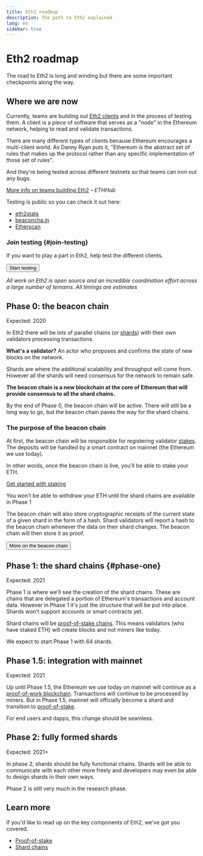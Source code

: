 ```yaml
---
title: Eth2 roadmap
description: The path to Eth2 explained
lang: en
sidebar: true
---
```


# Eth2 roadmap

<Subtitle>The road to Eth2 is long and winding but there are some important checkpoints along the way. </Subtitle>

## Where we are now

Currently, teams are building out [Eth2 clients](/en/eth2/get-involved#eth2-clients) and in the process of testing them. A client is a piece of software that serves as a "node" in the Ethereum network, helping to read and validate transactions.

There are many different types of clients because Ethereum encourages a multi-client world. As Danny Ryan puts it, "Ethereum is the abstract set of rules that makes up the protocol rather than any specific implementation of those set of rules".

And they're being tested across different testnets so that teams can iron out any bugs.

[More info on teams building Eth2](https://docs.ethhub.io/ethereum-roadmap/ethereum-2.0/eth2.0-teams/teams-building-eth2.0/) _– ETHHub_

Testing is public so you can check it out here:

- [eth2stats](https://eth2stats.io/onyx-testnet)
- [beaconcha.in](https://beaconcha.in/)
- [Etherscan](https://beaconscan.com/)

### Join testing {#join-testing}

If you want to play a part in Eth2, help test the different clients.

<Button to="/eth2/get-involved#go-bug-hunting">Start testing</Button>

_All work on Eth2 is open source and an incredible coordination effort across a large number of temams. All timings are estimates_

## Phase 0: the beacon chain

Expected: 2020

In Eth2 there will be lots of parallel chains (or [shards](/en/eth2/shard-chains/)) with their own validators processing transactions.

<InfoBanner emoji=":thinking_face:">
    <b>What's a validator?</b> An actor who proposes and confirms the state of new blocks on the network.
 </InfoBanner>

Shards are where the additional scalability and throughput will come from. However all the shards will need consensus for the network to remain safe.

**The beacon chain is a new blockchain at the core of Ethereum that will provide consensus to all the shard chains.**

By the end of Phase 0, the beacon chain will be active. There will still be a long way to go, but the beacon chain paves the way for the shard chains.

### The purpose of the beacon chain

At first, the beacon chain will be responsible for registering validator [stakes](/en/eth2/proof-of-stake/). The deposits will be handled by a smart contract on mainnet (the Ethereum we use today).

In other words, once the beacon chain is live, you'll be able to stake your ETH.

[Get started with staking](/en/eth2/get-involved/)

<Warning emoji=":warning:">
    You won't be able to withdraw your ETH until the shard chains are available in Phase 1
</Warning>

The beacon chain will also store cryptographic receipts of the current state of a given shard in the form of a hash. Shard validators will report a hash to the beacon chain whenever the data on their shard changes. The beacon chain will then store it as proof.

<Button to="/eth2/the-beacon-chain/">More on the beacon chain</Button>

## Phase 1: the shard chains {#phase-one}

Expected: 2021

Phase 1 is where we'll see the creation of the shard chains. These are chains that are delegated a portion of Ethereum's transactions and account data. However in Phase 1 it's just the structure that will be put into place. Shards won't support accounts or smart contracts yet.

Shard chains will be [proof-of-stake chains](/en/eth2/proof-of-stake/). This means validators (who have staked ETH) will create blocks and not miners like today.

We expect to start Phase 1 with 64 shards.

## Phase 1.5: integration with mainnet

Expected: 2021

Up until Phase 1.5, the Ethereum we use today on mainnet will continue as a [proof-of-work blockchain](/en/learn/#proof-of-work-and-mining). Transactions will continue to be processed by miners. But in Phase 1.5, mainnet will officially become a shard and transition to [proof-of-stake](/en/eth2/proof-of-stake/).

For end users and dapps, this change should be seamless.

## Phase 2: fully formed shards

Expected: 2021+

In phase 2, shards should be fully functional chains. Shards will be able to communicate with each other more freely and developers may even be able to design shards in their own ways.

<InfoBanner emoji=":right-pointing_magnifying_glass:">
    Phase 2 is still very much in the research phase.
 </InfoBanner>

## Learn more

If you'd like to read up on the key components of Eth2, we've got you covered.

- [Proof-of-stake](/en/eth2/proof-of-stake/)
- [Shard chains](/en/eth2/shard-chains/)
